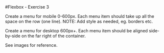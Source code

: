 #Flexbox - Exercise 3

Create a menu for mobile 0-600px. Each menu item should take up all the space on the row (one line). NOTE: Add style as needed, eg. borders etc.

Create a menu for desktop 600px+. Each menu item should be aligned side-by-side on the far right of the container.

See images for reference.
